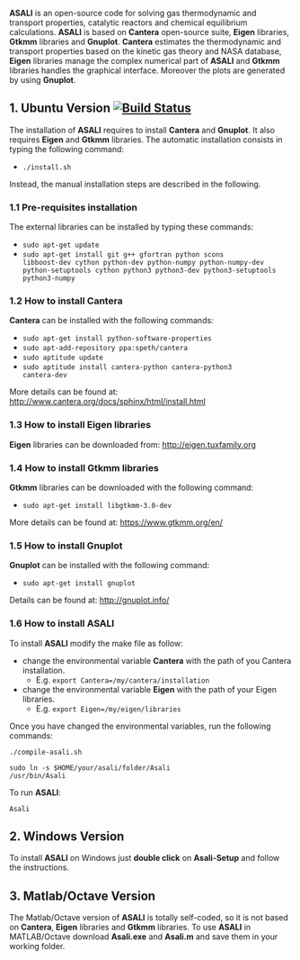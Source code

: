 **ASALI** is an open-source code for solving gas thermodynamic and transport properties, catalytic reactors and chemical equilibrium calculations.
**ASALI** is based on **Cantera** open-source suite, **Eigen** libraries, **Gtkmm** libraries and **Gnuplot**. **Cantera** estimates the thermodynamic and transport properties based on the kinetic gas theory and NASA database, **Eigen** libraries manage the complex numerical part of **ASALI** and **Gtkmm** libraries handles the graphical interface. Moreover the plots are generated by using **Gnuplot**.

## 1. Ubuntu Version [![Build Status](https://travis-ci.org/srebughini/ASALI.svg?branch=master)](https://travis-ci.org/srebughini/ASALI)

The installation of **ASALI** requires to install **Cantera** and **Gnuplot**. It also requires **Eigen** and **Gtkmm** libraries. The automatic installation consists in typing the  following command:
* <code>./install.sh</code>

Instead, the manual installation steps are described in the following.

### 1.1 Pre-requisites installation
The external libraries can be installed by typing these commands:
* <code>sudo apt-get update</code>
* <code>sudo apt-get install git g++ gfortran python scons libboost-dev cython python-dev python-numpy python-numpy-dev python-setuptools cython python3 python3-dev python3-setuptools python3-numpy</code>

### 1.2 How to install Cantera
**Cantera** can be installed with the following commands:  
* <code>sudo apt-get install python-software-properties</code>
* <code>sudo apt-add-repository ppa:speth/cantera</code>
* <code>sudo aptitude update</code>
* <code>sudo aptitude install cantera-python cantera-python3 cantera-dev</code>

More details can be found at: http://www.cantera.org/docs/sphinx/html/install.html

### 1.3 How to install Eigen libraries
**Eigen** libraries can be downloaded from: http://eigen.tuxfamily.org

### 1.4 How to install Gtkmm libraries
**Gtkmm** libraries can be downloaded with the following command:
* <code>sudo apt-get install libgtkmm-3.0-dev</code>

More details can be found at: https://www.gtkmm.org/en/

### 1.5 How to install Gnuplot
**Gnuplot** can be installed with the following command:
* <code>sudo apt-get install gnuplot</code>

Details can be found at: http://gnuplot.info/

### 1.6 How to install ASALI
To install **ASALI** modify the make file as follow:
* change the environmental variable **Cantera** with the path of you Cantera installation.
  * E.g. <code>export Cantera=/my/cantera/installation</code>
* change the environmental variable **Eigen** with the path of your Eigen libraries.
  * E.g. <code>export Eigen=/my/eigen/libraries</code>

Once you have changed the environmental variables, run the following commands:

<code>./compile-asali.sh</code>

<code>sudo ln -s $HOME/your/asali/folder/Asali /usr/bin/Asali</code>

To run **ASALI**:

<code>Asali</code>

## 2. Windows Version
To install **ASALI** on Windows just **double click** on **Asali-Setup** and follow the instructions.

## 3. Matlab/Octave Version
The Matlab/Octave version of **ASALI** is totally self-coded, so it is not based on **Cantera**, **Eigen** libraries and **Gtkmm** libraries.
To use **ASALI** in MATLAB/Octave download **Asali.exe** and **Asali.m** and save them in your working folder.

